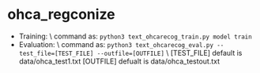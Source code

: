 # ohca_regconize
* Training: \\
command as:
``python3 text_ohcarecog_train.py model train ``
* Evaluation: \\
command as:
``python3 text_ohcarecog_eval.py --test_file=[TEST_FILE] --outfile=[OUTFILE]`` \\
[TEST_FILE] default is data/ohca_test1.txt
[OUTFILE]   defualt is data/ohca_testout.txt
